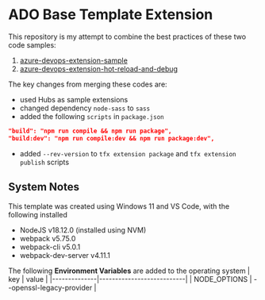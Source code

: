 # ADO Base Template Extension

This repository is my attempt to combine the best practices of these two code samples:
1. [azure-devops-extension-sample](https://github.com/microsoft/azure-devops-extension-sample)
2. [azure-devops-extension-hot-reload-and-debug](https://github.com/microsoft/azure-devops-extension-hot-reload-and-debug)

The key changes from merging these codes are:
- used Hubs as sample extensions
- changed dependency `node-sass` to `sass`
- added the following `scripts` in `package.json`
```json
"build": "npm run compile && npm run package",
"build:dev": "npm run compile:dev && npm run package:dev",
```
- added `--rev-version` to `tfx extension package` and `tfx extension publish` scripts

## System Notes
This template was created using Windows 11 and VS Code, with the following installed
- NodeJS v18.12.0 (installed using NVM)
- webpack v5.75.0
- webpack-cli v5.0.1
- webpack-dev-server v4.11.1

The following **Environment Variables** are added to the operating system
| key          | value                     |
|--------------|---------------------------|
| NODE_OPTIONS | --openssl-legacy-provider |